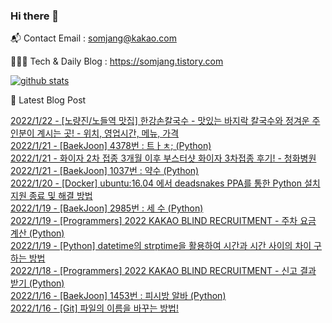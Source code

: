 ### Hi there 👋

📬  Contact Email : somjang@kakao.com

👨🏻‍💻  Tech & Daily Blog : https://somjang.tistory.com

[![github stats](https://github-readme-stats.vercel.app/api?username=SOMJANG&show_icons=true&hide_border=False)](https://somjang.tistory.com)

🤩 Latest Blog Post

[2022/1/22 - [노량진/노들역 맛집] 한강손칼국수 - 맛있는 바지락 칼국수와 정겨운 주인분이 계시는 곳! - 위치, 영업시간, 메뉴, 가격](https://somjang.tistory.com/entry/%EB%85%B8%EB%9F%89%EC%A7%84%EB%85%B8%EB%93%A4%EC%97%AD-%EB%A7%9B%EC%A7%91-%ED%95%9C%EA%B0%95%EC%86%90%EC%B9%BC%EA%B5%AD%EC%88%98-%EB%A7%9B%EC%9E%88%EB%8A%94-%EB%B0%94%EC%A7%80%EB%9D%BD-%EC%B9%BC%EA%B5%AD%EC%88%98%EC%99%80-%EC%A0%95%EA%B2%A8%EC%9A%B4-%EC%A3%BC%EC%9D%B8%EB%B6%84%EC%9D%B4-%EA%B3%84%EC%8B%9C%EB%8A%94-%EA%B3%B3-%EC%9C%84%EC%B9%98-%EC%98%81%EC%97%85%EC%8B%9C%EA%B0%84-%EB%A9%94%EB%89%B4-%EA%B0%80%EA%B2%A9) <br>
[2022/1/21 - [BaekJoon] 4378번 : 트ㅏㅊ; (Python)](https://somjang.tistory.com/entry/BaekJoon-4378%EB%B2%88-%ED%8A%B8%E3%85%8F%E3%85%8A-Python) <br>
[2022/1/21 - 화이자 2차 접종 3개월 이후 부스터샷 화이자 3차접종 후기! - 청화병원](https://somjang.tistory.com/entry/%ED%99%94%EC%9D%B4%EC%9E%90-2%EC%B0%A8-%EC%A0%91%EC%A2%85-3%EA%B0%9C%EC%9B%94-%EC%9D%B4%ED%9B%84-%EB%B6%80%EC%8A%A4%ED%84%B0%EC%83%B7-%ED%99%94%EC%9D%B4%EC%9E%90-3%EC%B0%A8%EC%A0%91%EC%A2%85-%ED%9B%84%EA%B8%B0-%EC%B2%AD%ED%99%94%EB%B3%91%EC%9B%90) <br>
[2022/1/21 - [BaekJoon] 1037번 : 약수 (Python)](https://somjang.tistory.com/entry/BaekJoon-1037%EB%B2%88-%EC%95%BD%EC%88%98-Python) <br>
[2022/1/20 - [Docker] ubuntu:16.04 에서 deadsnakes PPA를 통한 Python 설치 지원 종료 및 해결 방법](https://somjang.tistory.com/entry/Docker-ubuntu1604-%EC%97%90%EC%84%9C-deadsnakes-PPA%EB%A5%BC-%ED%86%B5%ED%95%9C-Python-%EC%84%A4%EC%B9%98-%EC%A7%80%EC%9B%90-%EC%A2%85%EB%A3%8C-%EB%B0%8F-%ED%95%B4%EA%B2%B0-%EB%B0%A9%EB%B2%95) <br>
[2022/1/19 - [BaekJoon] 2985번 : 세 수 (Python)](https://somjang.tistory.com/entry/BaekJoon-2985%EB%B2%88-%EC%84%B8-%EC%88%98-Python) <br>
[2022/1/19 - [Programmers] 2022 KAKAO BLIND RECRUITMENT - 주차 요금 계산 (Python)](https://somjang.tistory.com/entry/Programmers-2022-KAKAO-BLIND-RECRUITMENT-%EC%A3%BC%EC%B0%A8-%EC%9A%94%EA%B8%88-%EA%B3%84%EC%82%B0-Python) <br>
[2022/1/19 - [Python] datetime의 strptime을 활용하여 시간과 시간 사이의 차이 구하는 방법](https://somjang.tistory.com/entry/Python-datetime%EC%9D%98-strptime%EC%9D%84-%ED%99%9C%EC%9A%A9%ED%95%98%EC%97%AC-%EC%8B%9C%EA%B0%84%EA%B3%BC-%EC%8B%9C%EA%B0%84-%EC%82%AC%EC%9D%B4%EC%9D%98-%EC%B0%A8%EC%9D%B4-%EA%B5%AC%ED%95%98%EB%8A%94-%EB%B0%A9%EB%B2%95) <br>
[2022/1/18 - [Programmers] 2022 KAKAO BLIND RECRUITMENT - 신고 결과 받기 (Python)](https://somjang.tistory.com/entry/Programmers-2022-KAKAO-BLIND-RECRUITMENT-%EC%8B%A0%EA%B3%A0-%EA%B2%B0%EA%B3%BC-%EB%B0%9B%EA%B8%B0-Python) <br>
[2022/1/16 - [BaekJoon] 1453번 : 피시방 알바 (Python)](https://somjang.tistory.com/entry/BaekJoon-1453%EB%B2%88-%ED%94%BC%EC%8B%9C%EB%B0%A9-%EC%95%8C%EB%B0%94-Python) <br>
[2022/1/16 - [Git] 파일의 이름을 바꾸는 방법!](https://somjang.tistory.com/entry/Git-%ED%8C%8C%EC%9D%BC%EC%9D%98-%EC%9D%B4%EB%A6%84%EC%9D%84-%EB%B0%94%EA%BE%B8%EB%8A%94-%EB%B0%A9%EB%B2%95) <br>
